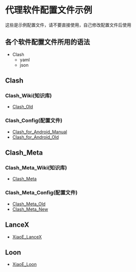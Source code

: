 # 代理软件配置文件示例
这些是示例配置文件，请不要直接使用，自己修改配置文件后使用

## 各个软件配置文件所用的语法
- Clash
  - yaml
  - json

## Clash
### Clash_Wiki(知识库)
- [Clash_Old](https://clash.wiki/)
### Clash_Config(配置文件)
- [Clash_for_Android_Manual](https://raw.githubusercontent.com/LaolunsiG/XiaoE_PCR/main/Config_File/Clash/Clash_for_Android_New.yml)
- [Clash_for_Android_Old](https://raw.githubusercontent.com/LaolunsiG/XiaoE_PCR/main/Config_File/Clash/Clash_for_Android_Old.yml)

## Clash_Meta
### Clash_Meta_Wiki(知识库)
- [Clash_Meta](https://wiki.metacubex.one/)
### Clash_Meta_Config(配置文件)
- [Clash_Meta_Old](https://raw.githubusercontent.com/LaolunsiG/XiaoE-PCR/main/Config_File/Clash_Meta/Clash_Meta_Old.yaml)
- [Clash_Meta_New](https://raw.githubusercontent.com/LaolunsiG/XiaoE_PCR/main/Config_File/Clash_Meta/XiaoE_Clash_Meta.yaml)

## LanceX
- [XiaoE_LanceX](https://raw.githubusercontent.com/LaolunsiG/XiaoE-PCR/main/Config_File/LanceX/XiaoE%E7%9A%84LanceX%E9%85%8D%E7%BD%AE%E6%96%87%E4%BB%B6.conf)

## Loon
- [XiaoE_Loon](https://raw.githubusercontent.com/LaolunsiG/XiaoE-PCR/main/Config_File/Loon/XiaoE%E7%9A%84Loon%E9%85%8D%E7%BD%AE%E6%96%87%E4%BB%B6.conf)
